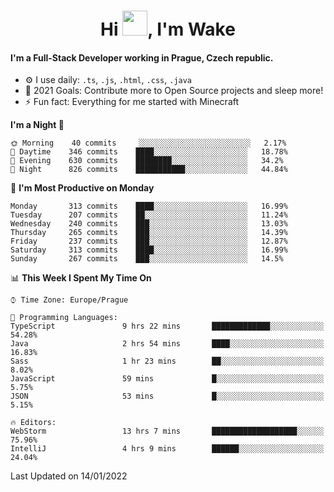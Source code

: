 <h1 align="center">Hi <img src="https://raw.githubusercontent.com/MrWakeCZ/MrWakeCZ/master/Hi.gif" width="40px" />, I'm Wake</h1>

#### I'm a Full-Stack Developer working in Prague, Czech republic.
- ⚙️ I use daily: `.ts`, `.js`, `.html`, `.css`, `.java`
- 🥅 2021 Goals: Contribute more to Open Source projects and sleep more!
- ⚡ Fun fact: Everything for me started with Minecraft

<!--START_SECTION:waka-->
**I'm a Night 🦉** 

```text
🌞 Morning    40 commits     ░░░░░░░░░░░░░░░░░░░░░░░░░   2.17% 
🌆 Daytime    346 commits    ████░░░░░░░░░░░░░░░░░░░░░   18.78% 
🌃 Evening    630 commits    ████████░░░░░░░░░░░░░░░░░   34.2% 
🌙 Night      826 commits    ███████████░░░░░░░░░░░░░░   44.84%

```
📅 **I'm Most Productive on Monday** 

```text
Monday       313 commits    ████░░░░░░░░░░░░░░░░░░░░░   16.99% 
Tuesday      207 commits    ██░░░░░░░░░░░░░░░░░░░░░░░   11.24% 
Wednesday    240 commits    ███░░░░░░░░░░░░░░░░░░░░░░   13.03% 
Thursday     265 commits    ███░░░░░░░░░░░░░░░░░░░░░░   14.39% 
Friday       237 commits    ███░░░░░░░░░░░░░░░░░░░░░░   12.87% 
Saturday     313 commits    ████░░░░░░░░░░░░░░░░░░░░░   16.99% 
Sunday       267 commits    ███░░░░░░░░░░░░░░░░░░░░░░   14.5%

```


📊 **This Week I Spent My Time On** 

```text
⌚︎ Time Zone: Europe/Prague

💬 Programming Languages: 
TypeScript               9 hrs 22 mins       █████████████░░░░░░░░░░░░   54.28% 
Java                     2 hrs 54 mins       ████░░░░░░░░░░░░░░░░░░░░░   16.83% 
Sass                     1 hr 23 mins        ██░░░░░░░░░░░░░░░░░░░░░░░   8.02% 
JavaScript               59 mins             █░░░░░░░░░░░░░░░░░░░░░░░░   5.75% 
JSON                     53 mins             █░░░░░░░░░░░░░░░░░░░░░░░░   5.15%

🔥 Editors: 
WebStorm                 13 hrs 7 mins       ███████████████████░░░░░░   75.96% 
IntelliJ                 4 hrs 9 mins        ██████░░░░░░░░░░░░░░░░░░░   24.04%

```


 Last Updated on 14/01/2022
<!--END_SECTION:waka-->
